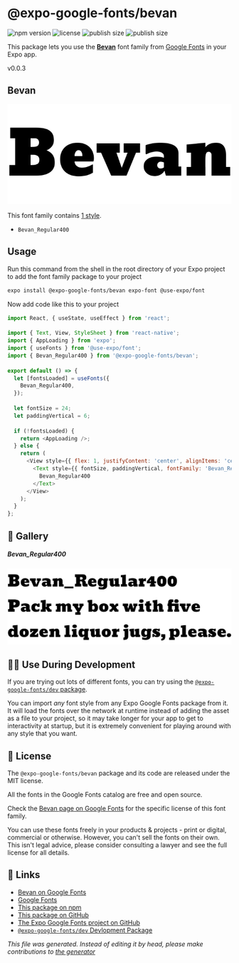 # @expo-google-fonts/bevan

![npm version](https://flat.badgen.net/npm/v/@expo-google-fonts/bevan)
![license](https://flat.badgen.net/github/license/expo/google-fonts)
![publish size](https://flat.badgen.net/packagephobia/install/@expo-google-fonts/bevan)
![publish size](https://flat.badgen.net/packagephobia/publish/@expo-google-fonts/bevan)

This package lets you use the [**Bevan**](https://fonts.google.com/specimen/Bevan) font family from [Google Fonts](https://fonts.google.com/) in your Expo app.

v0.0.3

## Bevan

![Bevan](./font-family.png)

This font family contains [1 style](#gallery).

- `Bevan_Regular400`

## Usage

Run this command from the shell in the root directory of your Expo project to add the font family package to your project
```sh
expo install @expo-google-fonts/bevan expo-font @use-expo/font
```

Now add code like this to your project
```js
import React, { useState, useEffect } from 'react';

import { Text, View, StyleSheet } from 'react-native';
import { AppLoading } from 'expo';
import { useFonts } from '@use-expo/font';
import { Bevan_Regular400 } from '@expo-google-fonts/bevan';

export default () => {
  let [fontsLoaded] = useFonts({
    Bevan_Regular400,
  });

  let fontSize = 24;
  let paddingVertical = 6;

  if (!fontsLoaded) {
    return <AppLoading />;
  } else {
    return (
      <View style={{ flex: 1, justifyContent: 'center', alignItems: 'center' }}>
        <Text style={{ fontSize, paddingVertical, fontFamily: 'Bevan_Regular400' }}>
          Bevan_Regular400
        </Text>
      </View>
    );
  }
};

```

## 🔡 Gallery

##### Bevan_Regular400
![Bevan_Regular400](./95fb9ca931c31e79c8312fb66d76a2239472f842f9aeed9c261367a55723370f.ttf.png)


## 👩‍💻 Use During Development

If you are trying out lots of different fonts, you can try using the [`@expo-google-fonts/dev` package](https://github.com/expo/google-fonts/tree/master/font-packages/dev#readme).

You can import *any* font style from any Expo Google Fonts package from it. It will load the fonts
over the network at runtime instead of adding the asset as a file to your project, so it may take longer
for your app to get to interactivity at startup, but it is extremely convenient
for playing around with any style that you want.

## 📖 License

The `@expo-google-fonts/bevan` package and its code are released under the MIT license.

All the fonts in the Google Fonts catalog are free and open source.

Check the [Bevan page on Google Fonts](https://fonts.google.com/specimen/Bevan) for the specific license of this font family.

You can use these fonts freely in your products & projects - print or digital, commercial or otherwise. However, you can't sell the fonts on their own. This isn't legal advice, please consider consulting a lawyer and see the full license for all details.

## 🔗 Links

- [Bevan on Google Fonts](https://fonts.google.com/specimen/Bevan)
- [Google Fonts](https://fonts.google.com/)
- [This package on npm](https://www.npmjs.com/package/@expo-google-fonts/bevan)
- [This package on GitHub](https://github.com/expo/google-fonts/tree/master/font-packages/bevan)
- [The Expo Google Fonts project on GitHub](https://github.com/expo/google-fonts)
- [`@expo-google-fonts/dev` Devlopment Package](https://github.com/expo/google-fonts/tree/master/font-packages/dev)


*This file was generated. Instead of editing it by head, please make contributions to [the generator](https://github.com/expo/google-fonts/tree/master/packages/generator)*
